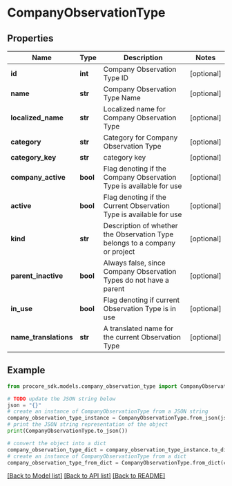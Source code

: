 # CompanyObservationType


## Properties

Name | Type | Description | Notes
------------ | ------------- | ------------- | -------------
**id** | **int** | Company Observation Type ID | [optional] 
**name** | **str** | Company Observation Type Name | [optional] 
**localized_name** | **str** | Localized name for Company Observation Type | [optional] 
**category** | **str** | Category for Company Observation Type | [optional] 
**category_key** | **str** | category key | [optional] 
**company_active** | **bool** | Flag denoting if the Company Observation Type is available for use | [optional] 
**active** | **bool** | Flag denoting if the Current Observation Type is available for use | [optional] 
**kind** | **str** | Description of whether the Observation Type belongs to a company or project | [optional] 
**parent_inactive** | **bool** | Always false, since Company Observation Types do not have a parent | [optional] 
**in_use** | **bool** | Flag denoting if current Observation Type is in use | [optional] 
**name_translations** | **str** | A translated name for the current Observation Type | [optional] 

## Example

```python
from procore_sdk.models.company_observation_type import CompanyObservationType

# TODO update the JSON string below
json = "{}"
# create an instance of CompanyObservationType from a JSON string
company_observation_type_instance = CompanyObservationType.from_json(json)
# print the JSON string representation of the object
print(CompanyObservationType.to_json())

# convert the object into a dict
company_observation_type_dict = company_observation_type_instance.to_dict()
# create an instance of CompanyObservationType from a dict
company_observation_type_from_dict = CompanyObservationType.from_dict(company_observation_type_dict)
```
[[Back to Model list]](../README.md#documentation-for-models) [[Back to API list]](../README.md#documentation-for-api-endpoints) [[Back to README]](../README.md)



